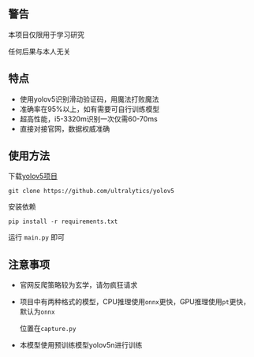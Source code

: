 ## 警告

本项目仅限用于学习研究

任何后果与本人无关

## 特点

- 使用yolov5识别滑动验证码，用魔法打败魔法
- 准确率在95%以上，如有需要可自行训练模型
- 超高性能，i5-3320m识别一次仅需60-70ms
- 直接对接官网，数据权威准确

## 使用方法

下载[yolov5项目](https://github.com/ultralytics/yolov5)

```
git clone https://github.com/ultralytics/yolov5
```

安装依赖

```
pip install -r requirements.txt
```

运行 `main.py` 即可

## 注意事项

- 官网反爬策略较为玄学，请勿疯狂请求

- 项目中有两种格式的模型，CPU推理使用`onnx`更快，GPU推理使用`pt`更快，默认为`onnx`

  位置在`capture.py`

- 本模型使用预训练模型yolov5n进行训练